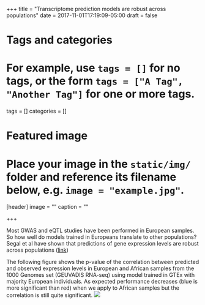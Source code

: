 +++
title = "Transcriptome prediction models are robust across populations"
date = 2017-11-01T17:19:09-05:00
draft = false

# Tags and categories
# For example, use `tags = []` for no tags, or the form `tags = ["A Tag", "Another Tag"]` for one or more tags.
tags = []
categories = []

# Featured image
# Place your image in the `static/img/` folder and reference its filename below, e.g. `image = "example.jpg"`.
[header]
image = ""
caption = ""

+++


Most GWAS and eQTL studies have been performed in European samples. So how well do models trained in Europeans translate to other populations? Segal et al have shown that predictions of gene expression levels are robust across populations ([link](http://dx.plos.org/10.1371/journal.pgen.1003396))

The following figure shows the p-value of the correlation between predicted and observed expression levels in European and African samples from the 1000 Genomes set (GEUVADIS RNA-seq) using model trained in GTEx with majority European individuals. As expected performance decreases (blue is more significant than red) when we apply to African samples but the correlation is still quite significant.
![](https://s3.amazonaws.com/imlab-open/Webdata/Images/2017/geuvadis-performance-EUR-AFR.png)



<!---

So et al use S-PrediXcan to find psychiatric drug repositioning candidates.

## to add figure
![](https://s3.amazonaws.com/imlab-open/Webdata/Images/2017/so2017.png)
--->
